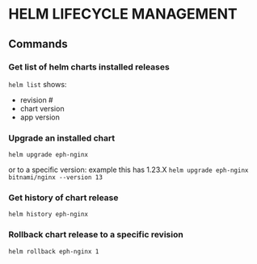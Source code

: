 # HELM LIFECYCLE MANAGEMENT

## Commands

### Get list of helm charts installed releases

`helm list`
shows:
- revision #
- chart version
- app version

### Upgrade an installed chart

`helm upgrade eph-nginx`

or to a specific version: example this has 1.23.X
`helm upgrade eph-nginx bitnami/nginx --version 13`

### Get history of chart release

`helm history eph-nginx`

### Rollback chart release to a specific revision

`helm rollback eph-nginx 1`